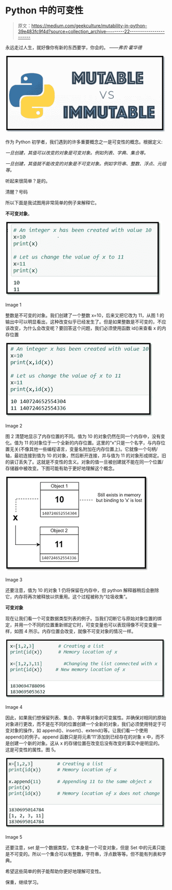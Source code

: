 # Python 中的可变性

> 原文：<https://medium.com/geekculture/mutability-in-python-39e483fc9f4d?source=collection_archive---------22----------------------->

永远走过人生，就好像你有新的东西要学，你会的。
——*弗农·霍华德*

![](img/81a4d08a1e4a940b75971383b860736e.png)

作为 Python 初学者，我们遇到的许多重要概念之一是可变性的概念。根据定义:

*一旦创建，其值可以改变的对象是可变对象。例如列表、字典、集合等。*

*一旦创建，其值就不能改变的对象是不可变对象。例如字符串、整数、浮点、元组等。*

听起来很简单？是的。

清醒？号码

所以下面是我试图用非常简单的例子来解释它。

**不可变对象**。

![](img/9342bfed8423a28a5ba05a31427a0d2b.png)

Image 1

整数是不可变的对象。我们创建了一个整数 x=10，后来又把它改为 11，从图 1 的输出中可以明显看出，这种改变似乎已经发生了。但是如果整数是不可变的，不应该改变，为什么会改变呢？要回答这个问题，我们必须使用函数 id()来查看 x 的内存位置

![](img/dfd8ce5a684be693fd997d0957b56186.png)

Image 2

图 2 清楚地显示了内存位置的不同。值为 10 的对象仍然在同一个内存中，没有变化。值为 11 的对象位于一个全新的内存位置。这里的“x”只是一个名字，与内存位置无关(不像其他一些编程语言，变量名附加在内存位置上)。它就像一个句柄/轴，最初连接到值为 10 的对象，然后断开连接，并与值为 11 的对象形成绑定。旧的装订丢失了。这就是不变性的含义。对象的值一旦被创建就不能在同一个位置/存储器中被改变。下图可能有助于更好地理解这个概念。

![](img/a245f978b8315689438285fdec0c9c26.png)

Image 3

还要注意，值为 10 的对象 1 仍将保留在内存中，但 python 解释器稍后会删除它，内存将再次被释放以供重用。这个过程被称为“垃圾收集”。

**可变对象**

现在让我们看一个可变数据类型列表的例子。当我们切断它与原始对象位置的绑定，并用一个不同的位置重新绑定它时，可变变量也可以表现得像不可变变量一样，如图 4 所示。内存位置会改变，就像不可变对象的情况一样。

![](img/75f401e0aa4b22d70e2402a293e6e8dd.png)

Image 4

因此，如果我们想保留列表、集合、字典等对象的可变属性。并确保对相同的原始对象进行更改，而不是在不同的位置创建一个全新的对象，我们必须使用特定于可变对象的操作，如 append()、insert()、extend()等。让我们看一个使用 append()的例子。append 函数只是将元素‘11’添加到已经存在的对象 x 中，而不是创建一个新的对象。这从 x 的存储位置在改变后没有改变的事实中是明显的。这是可变性的属性。图 5。

![](img/b9267ce85fd93f75e89c5a5f773c1676.png)

Image 5

还要注意，set 是一个数据类型，它本身是一个可变对象，但是 Set 中的元素只能是不可变的。所以一个集合可以有整数，字符串，浮点数等等。但不能有列表和字典。

希望这些简单的例子能帮助你更好地理解可变性。

保重，继续学习。
